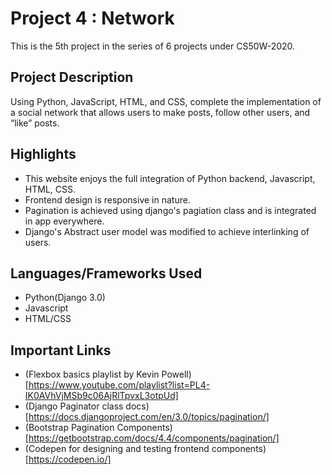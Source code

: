 # Project 4 : Network

This is the 5th project in the series of 6 projects under CS50W-2020.

## Project Description

Using Python, JavaScript, HTML, and CSS, complete the implementation of a social network that allows users to make posts, follow other users, and “like” posts.

## Highlights

- This website enjoys the full integration of Python backend, Javascript, HTML, CSS.
- Frontend design is responsive in nature.
- Pagination is achieved using django's pagiation class and is integrated in app everywhere.
- Django's Abstract user model was modified to achieve interlinking of users.

## Languages/Frameworks Used

- Python(Django 3.0)
- Javascript
- HTML/CSS

## Important Links

- (Flexbox basics playlist by Kevin Powell)[https://www.youtube.com/playlist?list=PL4-IK0AVhVjMSb9c06AjRlTpvxL3otpUd]
- (Django Paginator class docs)[https://docs.djangoproject.com/en/3.0/topics/pagination/]
- (Bootstrap Pagination Components)[https://getbootstrap.com/docs/4.4/components/pagination/]
- (Codepen for designing and testing frontend components)[https://codepen.io/]

